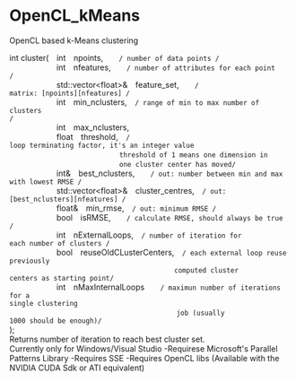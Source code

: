 # OpenCL_kMeans
OpenCL based k-Means clustering

int cluster(&emsp;int&emsp;npoints,&emsp;&emsp;<code>/ number of data points /</code><br>
&emsp;&emsp;&emsp;&emsp;&emsp;&emsp;int&emsp;nfeatures,&emsp;&emsp;<code>/ number of attributes for each point /</code> <br>
&emsp;&emsp;&emsp;&emsp;&emsp;&emsp;std::vector&lt;float&gt;&#38;&emsp;feature_set,&emsp;&emsp;<code>/ matrix: [npoints][nfeatures] /</code> <br>
&emsp;&emsp;&emsp;&emsp;&emsp;&emsp;int&emsp;min_nclusters,&emsp;<code>/ range of min to max number of clusters /</code><br>
&emsp;&emsp;&emsp;&emsp;&emsp;&emsp;int&emsp;max_nclusters,<br>
&emsp;&emsp;&emsp;&emsp;&emsp;&emsp;float&emsp;threshold,&emsp;<code>/ loop terminating factor, it's an integer value</code><br>
&emsp;&emsp;&emsp;&emsp;&emsp;&emsp;&emsp;&emsp;&emsp;&emsp;&emsp;&emsp;&emsp;&emsp;<code>threshold of 1 means one dimension in</code> <br>
&emsp;&emsp;&emsp;&emsp;&emsp;&emsp;&emsp;&emsp;&emsp;&emsp;&emsp;&emsp;&emsp;&emsp;<code>one cluster center has moved/</code><br>
&emsp;&emsp;&emsp;&emsp;&emsp;&emsp;int&#38;&emsp;best_nclusters,&emsp;&emsp;<code>/ out: number between min and max with lowest RMSE /</code><br>
&emsp;&emsp;&emsp;&emsp;&emsp;&emsp;std::vector&lt;float&gt;&#38;&emsp;cluster_centres,&emsp;<code>/ out: [best_nclusters][nfeatures] /</code><br>
&emsp;&emsp;&emsp;&emsp;&emsp;&emsp;float&#38;&emsp;min_rmse,&emsp;<code>/ out: minimum RMSE /</code> <br>
&emsp;&emsp;&emsp;&emsp;&emsp;&emsp;bool&emsp;isRMSE,&emsp;&emsp;<code>/ calculate RMSE, should always be true /</code><br>
&emsp;&emsp;&emsp;&emsp;&emsp;&emsp;int&emsp;nExternalLoops,&emsp;<code>/ number of iteration for each number of clusters /</code><br>
&emsp;&emsp;&emsp;&emsp;&emsp;&emsp;bool&emsp;reuseOldCLusterCenters,&emsp;<code>/ each external loop reuse previously</code><br> &emsp;&emsp;&emsp;&emsp;&emsp;&emsp;&emsp;&emsp;&emsp;&emsp;&emsp;&emsp;&emsp;&emsp;&emsp;&emsp;&emsp;&emsp;&emsp;&emsp;&emsp;<code>computed cluster centers as starting point/</code><br>
&emsp;&emsp;&emsp;&emsp;&emsp;&emsp;int&emsp;nMaxInternalLoops&emsp;&emsp;<code>/ maximun number of iterations for a single clustering </code><br>
&emsp;&emsp;&emsp;&emsp;&emsp;&emsp;&emsp;&emsp;&emsp;&emsp;&emsp;&emsp;&emsp;&emsp;&emsp;&emsp;&emsp;&emsp;&emsp;&emsp;&emsp; <code>job (usually 1000 should be enough)/</code><br>
);
<br>
Returns number of iteration to reach best cluster set.
<br>
Currently only for Windows/Visual Studio
-Requirese Microsoft's Parallel Patterns Library
-Requires SSE
-Requires OpenCL libs (Available with the NVIDIA CUDA Sdk or ATI equivalent)


